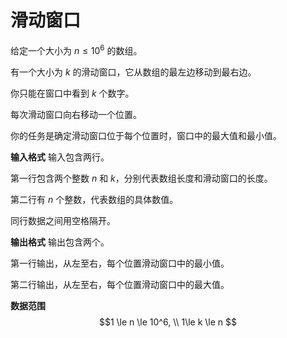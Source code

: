 # 滑动窗口

给定一个大小为 $n \le 10^6$ 的数组。

有一个大小为 $k$ 的滑动窗口，它从数组的最左边移动到最右边。

你只能在窗口中看到 $k$ 个数字。

每次滑动窗口向右移动一个位置。

你的任务是确定滑动窗口位于每个位置时，窗口中的最大值和最小值。

**输入格式**
输入包含两行。

第一行包含两个整数 $n$ 和 $k$，分别代表数组长度和滑动窗口的长度。

第二行有 $n$ 个整数，代表数组的具体数值。

同行数据之间用空格隔开。

**输出格式**
输出包含两个。

第一行输出，从左至右，每个位置滑动窗口中的最小值。

第二行输出，从左至右，每个位置滑动窗口中的最大值。

**数据范围**
$$1 \le n \le 10^6, \\
1\le k \le n
$$
